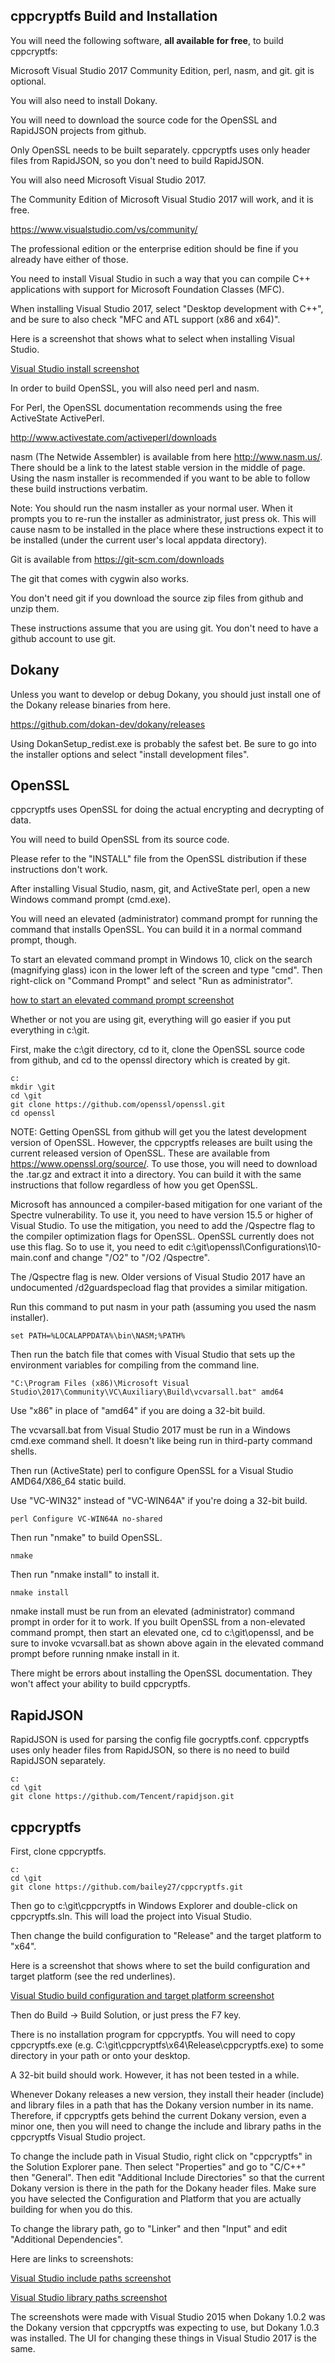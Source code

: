 cppcryptfs Build and Installation
--------------

You will need the following software, **all available for free**, to build cppcryptfs:

Microsoft Visual Studio 2017 Community Edition, perl, nasm, and git. git is optional.


You will also need to install Dokany.

You will need to download the source code for the OpenSSL and RapidJSON projects from github.  

Only OpenSSL needs to be built separately.  cppcryptfs uses only header files from RapidJSON, so you don't need to build RapidJSON.

You will also need Microsoft Visual Studio 2017.

The Community Edition of Microsoft Visual Studio 2017 will work, and it is free.

https://www.visualstudio.com/vs/community/

The professional edition or the enterprise edition should be fine if you already have either of those.

You need to install Visual Studio in such a way that you can compile C++ applications with support for Microsoft Foundation Classes (MFC).  

When installing Visual Studio 2017, select "Desktop development with C++", and be sure to also check "MFC and ATL support (x86 and x64)".

Here is a screenshot that shows what to select when installing Visual Studio.

[Visual Studio install screenshot](/screenshots/visual_studio_2017_install.png?raw=true) 

In order to build OpenSSL, you will also need perl and nasm.  

For Perl, the OpenSSL documentation recommends using the free ActiveState ActivePerl.

http://www.activestate.com/activeperl/downloads

nasm (The Netwide Assembler) is available from here http://www.nasm.us/.  There should be a link to the latest stable version in the middle of page.  Using the nasm installer is recommended if you want to be able to follow these build instructions verbatim. 

Note: You should run the nasm installer as your normal user.  When it prompts you to re-run the installer as administrator, just press ok.  This will cause nasm to be installed in the place where these instructions expect it to be installed (under the current user's local appdata directory).

Git is available from https://git-scm.com/downloads

The git that comes with cygwin also works.  

You don't need git if you download the source zip files from github
and unzip them.

These instructions assume that you are using git.  You don't need to have a github account to use git.


Dokany
------
Unless you want to develop or debug Dokany, you should just install one of the Dokany release binaries from here.

https://github.com/dokan-dev/dokany/releases

Using DokanSetup_redist.exe is probably the safest bet. Be sure to go into the installer options and select "install development files".

OpenSSL
---------
cppcryptfs uses OpenSSL for doing the actual encrypting and decrypting of data.

You will need to build OpenSSL from its source code.

Please refer to the "INSTALL" file from the OpenSSL distribution if these instructions don't work.

After installing Visual Studio, nasm, git, and ActiveState perl, open a new Windows command prompt (cmd.exe).

You will need an elevated (administrator) command prompt for running the command that installs OpenSSL.  You can build it in a normal command prompt, though.

To start an elevated command prompt in Windows 10, click on the search (magnifying glass) icon in the lower left of the screen and type "cmd". Then right-click on "Command Prompt" and select "Run as administrator".

[how to start an elevated command prompt screenshot](/screenshots/cmd_as_administrator.png?raw=true)

Whether or not you are using git, everything will go easier if you put everything in c:\git.

First, make the c:\\git directory, cd to it, clone the OpenSSL source code from github, and cd to the openssl directory which is created by git.

```
c:
mkdir \git
cd \git
git clone https://github.com/openssl/openssl.git
cd openssl
```

NOTE: Getting OpenSSL from github will get you the latest development version of OpenSSL.  However, the cppcryptfs releases are built using the
current released version of OpenSSL.  These are available from https://www.openssl.org/source/.  To use those, you will need to download
the .tar.gz and extract it into a directory.  You can build it with the same instructions that follow regardless of how you get OpenSSL.

Microsoft has announced a compiler-based mitigation for one variant of the Spectre vulnerability.  To use it, you need to have version 15.5 or higher of Visual Studio.  To use the mitigation, you need to add the /Qspectre flag to the compiler optimization flags for OpenSSL.  OpenSSL currently does not use this flag.  So to use it, you need to edit c:\\git\openssl\\Configurations\\10-main.conf and change "/O2" to "/O2 /Qspectre".  

The /Qspectre flag is new.  Older versions of Visual Studio 2017 have an undocumented /d2guardspecload flag that provides a similar mitigation.  

Run this command to put nasm in your path (assuming you used the nasm installer).


```
set PATH=%LOCALAPPDATA%\bin\NASM;%PATH%
```


Then run the batch file that comes with Visual Studio that sets up the environment variables for compiling from the command line.

```
"C:\Program Files (x86)\Microsoft Visual Studio\2017\Community\VC\Auxiliary\Build\vcvarsall.bat" amd64

```

Use "x86" in place of "amd64" if you are doing a 32-bit build.

The vcvarsall.bat from Visual Studio 2017 must be run in a Windows cmd.exe command shell.  It doesn't like being run in third-party command shells.


Then run (ActiveState) perl to configure OpenSSL for a Visual Studio AMD64/X86_64 static build.  

Use "VC-WIN32" instead of  "VC-WIN64A" if you're doing a 32-bit build.


```
perl Configure VC-WIN64A no-shared
```

Then run "nmake" to build OpenSSL.


```
nmake
```

Then run "nmake install" to install it.  


```
nmake install
```

nmake install must be run from an elevated (administrator) command prompt in order for it to work.  If you built OpenSSL from a non-elevated command prompt, then start an elevated one, cd to c:\git\openssl, and be sure to invoke vcvarsall.bat as shown above again in the elevated command prompt before running nmake install in it. 

There might be errors about installing the OpenSSL documentation.  They won't affect your ability to build cppcryptfs.

RapidJSON
------

RapidJSON is used for parsing the config file gocryptfs.conf.  cppcryptfs uses only header files from RapidJSON, so there is no need to build RapidJSON separately.

```
c:
cd \git
git clone https://github.com/Tencent/rapidjson.git
```

cppcryptfs
----------
First, clone cppcryptfs.

```
c:
cd \git
git clone https://github.com/bailey27/cppcryptfs.git
```

Then go to c:\\git\\cppcryptfs in Windows Explorer and double-click on cppcryptfs.sln.  This will load the project into Visual Studio.

Then change the build configuration to "Release" and the target platform to "x64".

Here is a screenshot that shows where to set the build configuration and target platform (see the red underlines).

[Visual Studio build configuration and target platform screenshot](/screenshots/build_config_and_target.png?raw=true) 

Then do Build -> Build Solution, or just press the F7 key.

There is no installation program for cppcryptfs.  You will need to copy cppcryptfs.exe (e.g. C:\\git\\cppcryptfs\\x64\\Release\\cppcryptfs.exe) to some directory in your path or onto your desktop.


A 32-bit build should work.  However, it has not been tested in a while.

Whenever Dokany releases a new version, they install their header (include) and library files in a path that has the Dokany version number in its name.  Therefore, if cppcryptfs gets behind the current Dokany version, even a minor one, then you will need to change the include and library paths in the cppcryptfs Visual Studio project.  

To change the include path in Visual Studio, right click on "cppcryptfs" in the Solution Explorer pane.  Then select "Properties" and go to "C/C++" then "General".  Then edit "Additional Include Directories" so that the current Dokany version is there in the path for the Dokany header files.  Make sure you have selected the Configuration and Platform that you are actually building for when you do this.

To change the library path, go to "Linker" and then "Input" and edit "Additional Dependencies".

Here are links to screenshots: 

[Visual Studio include paths screenshot](/screenshots/include_paths.png?raw=true) 

[Visual Studio library paths screenshot](/screenshots/library_paths.png?raw=true) 

The screenshots were made with Visual Studio 2015 when Dokany 1.0.2 was the Dokany version that cppcryptfs was expecting to use, but Dokany 1.0.3 was installed.  The UI for changing these things in Visual Studio 2017 is the same.


